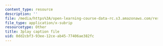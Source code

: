 ```yaml
---
content_type: resource
description: ''
file: /media/https%3A/open-learning-course-data-rc.s3.amazonaws.com/res-10-001-making-science-and-engineering-pictures-a-practical-guide-to-presenting-your-work-spring-2016/0dd2cbf393ee12ceab4577406ae382fc_sKYY6o71iNM.srt
file_type: application/x-subrip
resourcetype: Other
title: 3play caption file
uid: 0dd2cbf3-93ee-12ce-ab45-77406ae382fc
---
```

